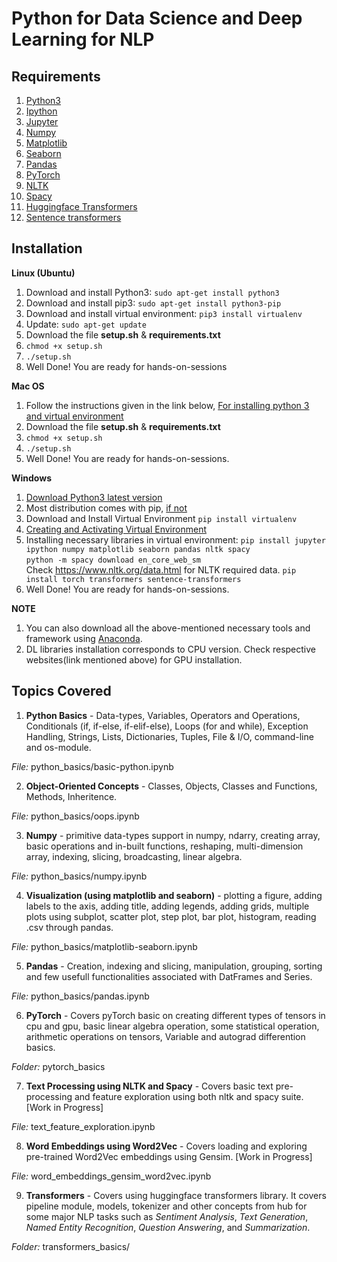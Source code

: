 # Python for Data Science and Deep Learning for NLP
## Requirements
1. [Python3](https://www.python.org/)
2. [Ipython](https://ipython.org/index.html)
3. [Jupyter](https://jupyter.readthedocs.io/en/latest/install.html)
4. [Numpy](https://pypi.org/project/numpy/)
5. [Matplotlib](https://pypi.org/project/matplotlib/)
6. [Seaborn](https://seaborn.pydata.org/)
7. [Pandas](https://pypi.org/project/pandas/)
9. [PyTorch](https://pytorch.org/)
10. [NLTK](https://www.nltk.org/)
11. [Spacy](https://spacy.io/)
12. [Huggingface Transformers](https://huggingface.co/docs/transformers/index)
13. [Sentence transformers](https://www.sbert.net/)
## Installation

**Linux (Ubuntu)**
1. Download and install Python3: `sudo apt-get install python3`
2. Download and install pip3: `sudo apt-get install python3-pip`
3. Download and install virtual environment: `pip3 install virtualenv`
4. Update: `sudo apt-get update`
5. Download the file **setup.sh** & **requirements.txt**
6. `chmod +x setup.sh`
7. `./setup.sh`
9. Well Done! You are ready for hands-on-sessions

**Mac OS**
1. Follow the instructions given in the link below, [For installing python 3 and virtual environment](https://www.digitalocean.com/community/tutorials/how-to-install-python-3-and-set-up-a-local-programming-environment-on-macos)
2. Download the file **setup.sh** & **requirements.txt**
3. `chmod +x setup.sh`
4. `./setup.sh`
6. Well Done! You are ready for hands-on-sessions.

**Windows**
1. [Download Python3 latest version](https://www.python.org/downloads/windows/)
2. Most distribution comes with pip, [if not](https://www.liquidweb.com/kb/install-pip-windows/)
3. Download and Install Virtual Environment `pip install virtualenv`
4. [Creating and Activating Virtual Environment](https://programwithus.com/learn-to-code/Pip-and-virtualenv-on-Windows/)
5. Installing necessary libraries in virtual environment: `pip install jupyter ipython numpy matplotlib seaborn pandas nltk spacy ` <br>
`python -m spacy download en_core_web_sm` <br>
Check https://www.nltk.org/data.html for NLTK required data.
`pip install torch transformers sentence-transformers`
6. Well Done! You are ready for hands-on-sessions.

**NOTE** 
1. You can also download all the above-mentioned necessary tools and framework using [Anaconda](https://www.anaconda.com/distribution/).
2. DL libraries installation corresponds to CPU version. Check respective websites(link mentioned above) for GPU installation.

## Topics Covered
1. **Python Basics** - Data-types, Variables, Operators and Operations, Conditionals (if, if-else, if-elif-else), Loops (for and while), Exception Handling, Strings, Lists, Dictionaries, Tuples, File & I/O, command-line and os-module. <br>

*File:*  python_basics/basic-python.ipynb

2. **Object-Oriented Concepts** - Classes, Objects, Classes and Functions, Methods, Inheritence.

*File:*  python_basics/oops.ipynb

3. **Numpy** - primitive data-types support in numpy, ndarry, creating array, basic operations and in-built functions, reshaping, multi-dimension array, indexing, slicing, broadcasting, linear algebra.

*File:*  python_basics/numpy.ipynb

4. **Visualization (using matplotlib and seaborn)** - plotting a figure, adding labels to the axis, adding title, adding legends, adding grids, multiple plots using subplot, scatter plot, step plot, bar plot, histogram, reading .csv through pandas.

*File:*  python_basics/matplotlib-seaborn.ipynb

5. **Pandas** - Creation, indexing and slicing, manipulation, grouping, sorting and few usefull functionalities associated with DatFrames and Series.

*File:*  python_basics/pandas.ipynb

6. **PyTorch** - Covers pyTorch basic on creating different types of tensors in cpu and gpu, basic linear algebra operation, some statistical operation, arithmetic operations on tensors, Variable and autograd differention basics.

*Folder:* pytorch_basics

7. **Text Processing using NLTK and Spacy** - Covers basic text pre-processing and feature exploration using both nltk and spacy suite. [Work in Progress]

*File:*  text_feature_exploration.ipynb

8. **Word Embeddings using Word2Vec** - Covers loading and exploring pre-trained Word2Vec embeddings using Gensim. [Work in Progress]

*File:*  word_embeddings_gensim_word2vec.ipynb

9. **Transformers** - Covers using huggingface transformers library. It covers pipeline module, models, tokenizer and other concepts from hub for some major NLP tasks such as *Sentiment Analysis*, *Text Generation*, *Named Entity Recognition*, *Question Answering*, and *Summarization*.

*Folder:*  transformers_basics/
